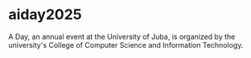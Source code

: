 # aiday2025
A Day, an annual event at the University of Juba, is organized by the university's College of Computer Science and Information Technology.
